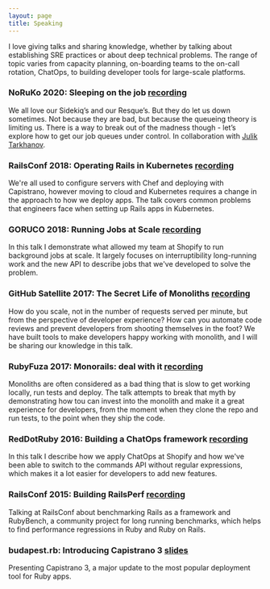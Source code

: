 ```yaml
---
layout: page
title: Speaking
---
```


<p class="font-serif text-left">
  I love giving talks and sharing knowledge, whether by talking about establishing SRE practices or about deep technical problems. The range of topic varies from capacity planning, on-boarding teams to the on-call rotation, ChatOps, to building developer tools for large-scale platforms.
</p>

<h3 class="text-lg py-3">NoRuKo 2020: Sleeping on the job <a target="_blank" class="underline text-xs p-1 ml-1 uppercase" href="https://www.youtube.com/embed/aEVVbFn0_A4">recording</a></h3>

<p class="font-serif text-left">We all love our Sidekiq’s and our Resque’s. But they do let us down sometimes. Not because they are bad, but because the queueing theory is limiting us. There is a way to break out of the madness though - let’s explore how to get our job queues under control. In collaboration with <a class="underline" href="http://live.julik.nl/" target="_blank">Julik Tarkhanov</a>.</p>

<h3 class="text-lg py-3">RailsConf 2018: Operating Rails in Kubernetes <a target="_blank" class="underline text-xs p-1 ml-1 uppercase" href="https://www.youtube.com/embed/KKtS0QD5ERM">recording</a></h3>

<p class="font-serif text-left">We're all used to configure servers with Chef and deploying with Capistrano, however moving to cloud and Kubernetes requires a change in the approach to how we deploy apps. The talk covers common problems that engineers face when setting up Rails apps in Kubernetes.</p>

<h3 class="text-lg py-3">GORUCO 2018: Running Jobs at Scale <a target="_blank" class="underline text-xs p-1 ml-1 uppercase" href="https://www.youtube.com/embed/XvnWjsmAl60">recording</a></h3>

<p class="font-serif text-left">In this talk I demonstrate what allowed my team at Shopify to run background jobs at scale. It largely focuses on interruptibility long-running work and the new API to describe jobs that we've developed to solve the problem.</p>

<h3 class="text-lg py-3">GitHub Satellite 2017: The Secret Life of Monoliths <a target="_blank" class="underline text-xs p-1 ml-1 uppercase" href="https://www.youtube.com/watch?v=CBJMCt9bAbM">recording</a></h3>

<p class="font-serif text-left">How do you scale, not in the number of requests served per minute, but from the perspective of developer experience? How can you automate code reviews and prevent developers from shooting themselves in the foot? We have built tools to make developers happy working with monolith, and I will be sharing our knowledge in this talk.</p>

<h3 class="text-lg py-3">RubyFuza 2017: Monorails: deal with it <a target="_blank" class="underline text-xs p-1 ml-1 uppercase" href="https://www.youtube.com/watch?v=iwFom6BV65E">recording</a></h3>

<p class="font-serif text-left">Monoliths are often considered as a bad thing that is slow to get working locally, run tests and deploy. The talk attempts to break that myth by demonstrating how tou can invest into the monolith and make it a great experience for developers, from the moment when they clone the repo and run tests, to the point when they ship the code.</p>

<h3 class="text-lg py-3">RedDotRuby 2016: Building a ChatOps framework <a target="_blank" class="underline text-xs p-1 ml-1 uppercase" href="https://www.youtube.com/watch?v=bnwrkVXu-cw">recording</a></h3>

<p class="font-serif text-left">In this talk I describe how we apply ChatOps at Shopify and how we've been able to switch to the commands API without regular expressions, which makes it a lot easier for developers to add new features.</p>

<h3 class="text-lg py-3">RailsConf 2015: Building RailsPerf <a target="_blank" class="underline text-xs p-1 ml-1 uppercase" href="https://www.youtube.com/embed/BvUsy_Qb9Es">recording</a></h3>

<p class="font-serif text-left">Talking at RailsConf about benchmarking Rails as a framework and RubyBench, a community project for long running benchmarks, which helps to find performance regressions in Ruby and Ruby on Rails.</p>

<h3 class="text-lg py-3">budapest.rb: Introducing Capistrano 3 <a target="_blank" class="underline text-xs p-1 ml-1 uppercase" href="https://speakerdeck.com/kirs/capistrano-3">slides</a></h3>

<p class="font-serif text-left">Presenting Capistrano 3, a major update to the most popular deployment tool for Ruby apps.</p>
